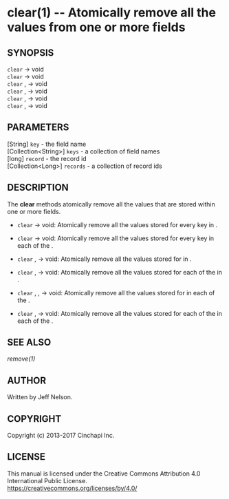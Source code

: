 clear(1) -- Atomically remove all the values from one or more fields
====================================================================

## SYNOPSIS

`clear` <record> -> void<br />
`clear` <records> -> void<br />
`clear` <key>, <record> -> void<br />
`clear` <keys>, <record> -> void<br />
`clear` <key>, <records> -> void<br />
`clear` <keys>, <records> -> void<br />

## PARAMETERS
[String] `key` - the field name<br />
[Collection&lt;String&gt;] `keys` - a collection of field names<br />
[long] `record` - the record id<br />
[Collection&lt;Long&gt;] `records` - a collection of record ids<br />

## DESCRIPTION
The **clear** methods atomically remove all the values that are stored within one or more fields.

  * `clear` <record> -> void:
    Atomically remove all the values stored for every key in <record>.

  * `clear` <records> -> void:
    Atomically remove all the values stored for every key in each of the <records>.

  * `clear` <key>, <record> -> void:
    Atomically remove all the values stored for <key> in <record>.

  * `clear` <keys>, <record> -> void:
    Atomically remove all the values stored for each of the <keys> in <record>.

  * `clear` <key>, <records>,  -> void:
    Atomically remove all the values stored for <key> in each of the <records>.

  * `clear` <keys>, <records> -> void:
    Atomically remove all the values stored for each of the <keys> in each of the <records>.

## SEE ALSO
*remove(1)*<br />

## AUTHOR
Written by Jeff Nelson.

## COPYRIGHT
Copyright (c) 2013-2017 Cinchapi Inc.

## LICENSE
This manual is licensed under the Creative Commons Attribution 4.0 International Public License. <br />
https://creativecommons.org/licenses/by/4.0/
